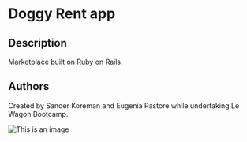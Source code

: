 <h1>Doggy Rent app</h1>
<h2>Description</h2>
  <p> Marketplace built on Ruby on Rails. </p>
  
  <h2>Authors</h2>
Created by Sander Koreman and Eugenia Pastore while undertaking Le Wagon Bootcamp.

![This is an image](https://i.ibb.co/qpcw6W0/doggyrentalonlaptop.png)

